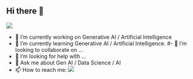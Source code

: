 ## Hi there 👋
![](https://komarev.com/ghpvc/?username=your-github-swetanshu-ds)


- 🔭 I’m currently working on Generative AI / Artificial Intelligence
- 🌱 I’m currently learning Generative AI / Artificial Intelligence.
#- 👯 I’m looking to collaborate on ...
- 🤔 I’m looking for help with ...
- 💬 Ask me about Gen AI / Data Science / AI
- 📫 How to reach me: ![](https://www.linkedin.com/in/swetanshu-pandey-54b08a1b8/)


